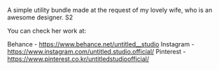 A simple utility bundle made at the request of my lovely wife, who is an awesome designer. S2

You can check her work at:

Behance - https://www.behance.net/untitled__studio
Instagram - https://www.instagram.com/untitled.studio.official/
Pinterest - https://www.pinterest.co.kr/untitledstudioofficial/
